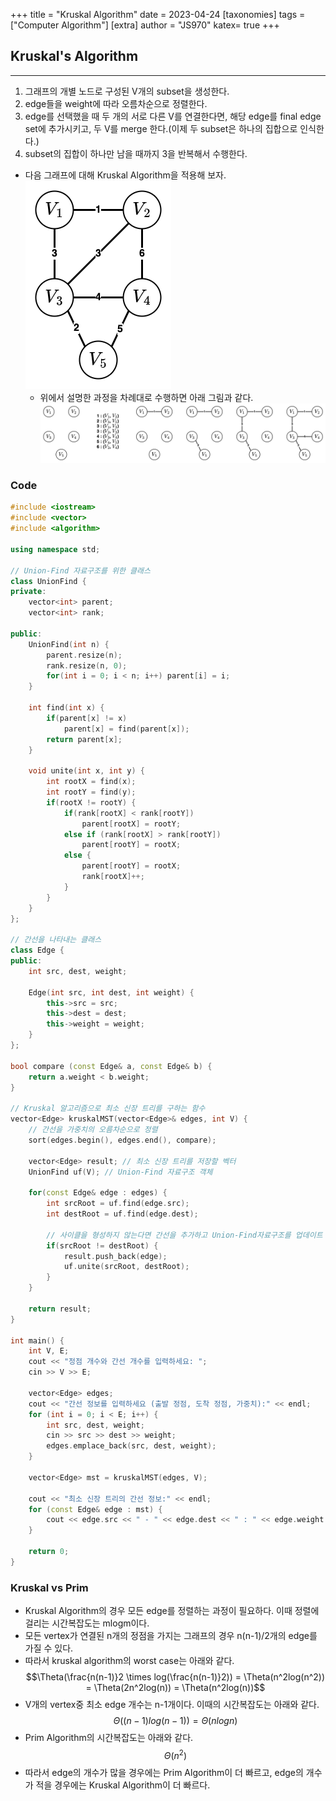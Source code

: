 +++
title = "Kruskal Algorithm"
date = 2023-04-24
[taxonomies]
tags = ["Computer Algorithm"]
[extra]
author = "JS970"
katex= true
+++
## Kruskal's Algorithm
---
1. 그래프의 개별 노드로 구성된 V개의 subset을 생성한다.
2. edge들을 weight에 따라 오름차순으로 정렬한다.
3. edge를 선택했을 때 두 개의 서로 다른 V를 연결한다면, 해당 edge를 final edge set에 추가시키고, 두 V를 merge 한다.(이제 두 subset은 하나의 집합으로 인식한다.)
4. subset의 집합이 하나만 남을 때까지 3을 반복해서 수행한다.
- 다음 그래프에 대해 Kruskal Algorithm을 적용해 보자.                            ![Example Graph](/image/Algorithm/graph_ex1.png)
	- 위에서 설명한 과정을 차례대로 수행하면 아래 그림과 같다.![Kruskal Algorithm](/image/Algorithm/kruskal.png)

### Code
```C++
#include <iostream>
#include <vector>
#include <algorithm>
 
using namespace std;
 
// Union-Find 자료구조를 위한 클래스
class UnionFind {
private:
    vector<int> parent;
    vector<int> rank;
 
public:
    UnionFind(int n) {
        parent.resize(n);
        rank.resize(n, 0);
        for(int i = 0; i < n; i++) parent[i] = i;
    }
 
    int find(int x) {
        if(parent[x] != x)
            parent[x] = find(parent[x]);
        return parent[x];
    }
 
    void unite(int x, int y) {
        int rootX = find(x);
        int rootY = find(y);
        if(rootX != rootY) {
            if(rank[rootX] < rank[rootY])
                parent[rootX] = rootY;
            else if (rank[rootX] > rank[rootY])
                parent[rootY] = rootX;
            else {
                parent[rootY] = rootX;
                rank[rootX]++;
            }
        }
    }
};
 
// 간선을 나타내는 클래스
class Edge {
public:
    int src, dest, weight;
 
    Edge(int src, int dest, int weight) {
        this->src = src;
        this->dest = dest;
        this->weight = weight;
    }
};
 
bool compare (const Edge& a, const Edge& b) {
    return a.weight < b.weight;
}
 
// Kruskal 알고리즘으로 최소 신장 트리를 구하는 함수
vector<Edge> kruskalMST(vector<Edge>& edges, int V) {
    // 간선을 가중치의 오름차순으로 정렬
    sort(edges.begin(), edges.end(), compare);
 
    vector<Edge> result; // 최소 신장 트리를 저장할 벡터
    UnionFind uf(V); // Union-Find 자료구조 객체
 
    for(const Edge& edge : edges) {
        int srcRoot = uf.find(edge.src);
        int destRoot = uf.find(edge.dest);
 
        // 사이클을 형성하지 않는다면 간선을 추가하고 Union-Find자료구조를 업데이트
        if(srcRoot != destRoot) {
            result.push_back(edge);
            uf.unite(srcRoot, destRoot);
        }
    }
 
    return result;
}
 
int main() {
    int V, E;
    cout << "정점 개수와 간선 개수를 입력하세요: ";
    cin >> V >> E;
 
    vector<Edge> edges;
    cout << "간선 정보를 입력하세요 (출발 정점, 도착 정점, 가중치):" << endl;
    for (int i = 0; i < E; i++) {
        int src, dest, weight;
        cin >> src >> dest >> weight;
        edges.emplace_back(src, dest, weight);
    }
 
    vector<Edge> mst = kruskalMST(edges, V);
 
    cout << "최소 신장 트리의 간선 정보:" << endl;
    for (const Edge& edge : mst) {
        cout << edge.src << " - " << edge.dest << " : " << edge.weight << endl;
    }
 
    return 0;
}
```

### Kruskal vs Prim
- Kruskal Algorithm의 경우 모든 edge를 정렬하는 과정이 필요하다. 이때 정렬에 걸리는 시간복잡도는 mlogm이다.
- 모든 vertex가 연결된 n개의 정점을 가지는 그래프의 경우 n(n-1)/2개의 edge를 가질 수 있다.
- 따라서 kruskal algorithm의 worst case는 아래와 같다.$$\Theta(\frac{n(n-1)}2 \times log(\frac{n(n-1)}2)) = \Theta(n^2log(n^2)) = \Theta(2n^2log(n)) = \Theta(n^2log(n))$$
- V개의 vertex중 최소 edge 개수는 n-1개이다. 이때의 시간복잡도는 아래와 같다.$$\Theta((n-1)log(n-1)) = \Theta(nlogn)$$
- Prim Algorithm의 시간복잡도는 아래와 같다.$$\Theta(n^2)$$
- 따라서 edge의 개수가 많을 경우에는 Prim Algorithm이 더 빠르고, edge의 개수가 적을 경우에는 Kruskal Algorithm이 더 빠르다.